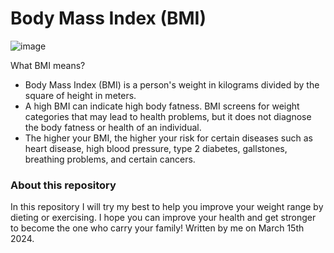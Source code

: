 # Body Mass Index (BMI)

![image](https://github.com/CookWang1906/bmi_python_nd/assets/148769157/36d2a9a7-34c4-4ac9-a7ee-1bc94d28b186)

What BMI means?
  - Body Mass Index (BMI) is a person's weight in kilograms divided by the square of height in meters.
  - A high BMI can indicate high body fatness. BMI screens for weight categories that may lead to health problems, but it does not diagnose the body fatness or health of an individual.
  - The higher your BMI, the higher your risk for certain diseases such as heart disease, high blood pressure, type 2 diabetes, gallstones, breathing problems, and certain cancers.

### About this repository

In this repository I will try my best to help you improve your weight range by dieting or exercising. I hope you can improve your health and get stronger to become the one who carry your family!
Written by me on March 15th 2024.
